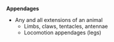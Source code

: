 **Appendages**
- Any and all extensions of an animal
	- Limbs, claws, tentacles, antennae
	- Locomotion appendages (legs)
